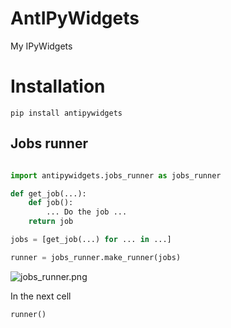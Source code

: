 # AntIPyWidgets

My IPyWidgets

# Installation

```
pip install antipywidgets
```
## Jobs runner

```python 

import antipywidgets.jobs_runner as jobs_runner 

def get_job(...):
    def job():
        ... Do the job ...
    return job

jobs = [get_job(...) for ... in ...]

runner = jobs_runner.make_runner(jobs)
```
![jobs_runner.png](./docs/jobs_runner.png)

In the next cell

```
runner()
```

